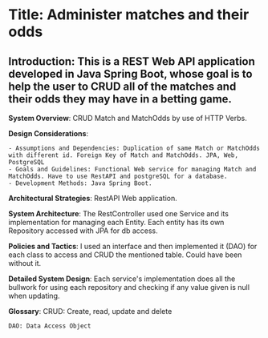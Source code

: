 # Title: Administer matches and their odds

## Introduction: This is a REST Web API application developed in Java Spring Boot, whose goal is to help the user to CRUD all of the matches and their odds they may have in a betting game.

**System Overview**: CRUD Match and MatchOdds by use of HTTP Verbs.

**Design Considerations**:

    - Assumptions and Dependencies: Duplication of same Match or MatchOdds with different id. Foreign Key of Match and MatchOdds. JPA, Web, PostgreSQL
    - Goals and Guidelines: Functional Web service for managing Match and MatchOdds. Have to use RestAPI and postgreSQL for a database.
    - Development Methods: Java Spring Boot.
    
**Architectural Strategies**: RestAPI Web application.

**System Architecture**: The RestController used one Service and its implementation for managing each Entity. Each entity has its own Repository accessed with JPA for db access.

**Policies and Tactics**: I used an interface and then implemented it (DAO) for each class to access and CRUD the mentioned table. Could have been without it.

**Detailed System Design**: Each service's implementation does all the bullwork for using each repository and checking if any value given is null when updating.

**Glossary**:
	CRUD: Create, read, update and delete
	
	DAO: Data Access Object

